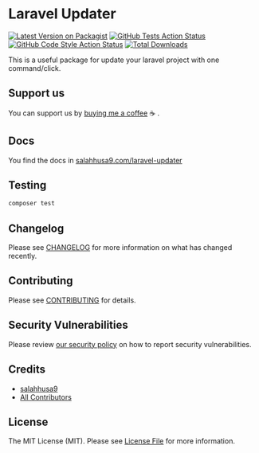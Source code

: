 # Laravel Updater

[![Latest Version on Packagist](https://img.shields.io/packagist/v/salahhusa9/laravel-updater.svg?style=flat-square)](https://packagist.org/packages/salahhusa9/laravel-updater)
[![GitHub Tests Action Status](https://img.shields.io/github/actions/workflow/status/salahhusa9/laravel-updater/run-tests.yml?branch=main&label=tests&style=flat-square)](https://github.com/salahhusa9/laravel-updater/actions?query=workflow%3Arun-tests+branch%3Amain)
[![GitHub Code Style Action Status](https://img.shields.io/github/actions/workflow/status/salahhusa9/laravel-updater/fix-php-code-style-issues.yml?branch=main&label=code%20style&style=flat-square)](https://github.com/salahhusa9/laravel-updater/actions?query=workflow%3A"Fix+PHP+code+style+issues"+branch%3Amain)
[![Total Downloads](https://img.shields.io/packagist/dt/salahhusa9/laravel-updater.svg?style=flat-square)](https://packagist.org/packages/salahhusa9/laravel-updater)

This is a useful package for update your laravel project with one command/click.

## Support us

You can support us by [buying me a coffee](https://github.com/sponsors/salahhusa9) ☕️ .

<!-- docs in salahhusa9.Com/laravel-updater -->

## Docs
You find the docs in [salahhusa9.com/laravel-updater](https://salahhusa9.com/laravel-updater)

## Testing

```bash
composer test
```

## Changelog

Please see [CHANGELOG](CHANGELOG.md) for more information on what has changed recently.

## Contributing

Please see [CONTRIBUTING](CONTRIBUTING.md) for details.

## Security Vulnerabilities

Please review [our security policy](../../security/policy) on how to report security vulnerabilities.

## Credits

- [salahhusa9](https://github.com/salahhusa9)
- [All Contributors](../../contributors)

## License

The MIT License (MIT). Please see [License File](LICENSE.md) for more information.
